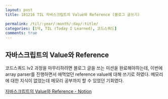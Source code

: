 ```yaml
---
layout: post
title: 181216 TIL 자바스크립트의 Value와 Reference (블로그 글쓰기)

permalink: /til/:year/:month/:day/:title/
categories: [1막, TIL (Today I Learned), 코드스쿼드]
comments: true
---
```


## 자바스크립트의 Value와 Reference

코드스쿼드 lv2 과정을 마무리하려면 블로그 글을 쓰는 미션을 완료해야하는데, 이번에 array parser를 진행하면서 애먹었던 reference value에 대해 쓰기로 하였다. 
메모리에 대한 지식이 없었는데 메모리 공부까지 할 수 있었던 기회였다.

[자바스크립트의 Value와 Reference - Notion](https://www.notion.so/Value-Reference-cc9f07b01abb477796d331898a206a71)
